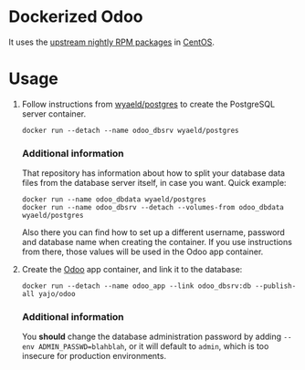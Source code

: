 # Dockerized Odoo #

It uses the [upstream nightly RPM packages][1] in [CentOS][].

# Usage

1.  Follow instructions from [wyaeld/postgres][] to create the
    PostgreSQL server container.

        docker run --detach --name odoo_dbsrv wyaeld/postgres

    ### Additional information

    That repository has information about how to split your database data files
    from the database server itself, in case you want. Quick example:

        docker run --name odoo_dbdata wyaeld/postgres
        docker run --name odoo_dbsrv --detach --volumes-from odoo_dbdata wyaeld/postgres

    Also there you can find how to set up a different username, password and
    database name when creating the container. If you use instructions from
    there, those values will be used in the Odoo app container.

2.  Create the [Odoo][] app container, and link it to the database:

        docker run --detach --name odoo_app --link odoo_dbsrv:db --publish-all yajo/odoo

    ### Additional information

    You **should** change the database administration password by adding
    `--env ADMIN_PASSWD=blahblah`, or it will default to `admin`, which is too
    insecure for production environments.


[1]: http://nightly.openerp.com/8.0/nightly/rpm/
[CentOS]: http://centos.org/
[Odoo]: https://www.odoo.com/
[wyaeld/postgres]: https://registry.hub.docker.com/u/wyaeld/postgres/
